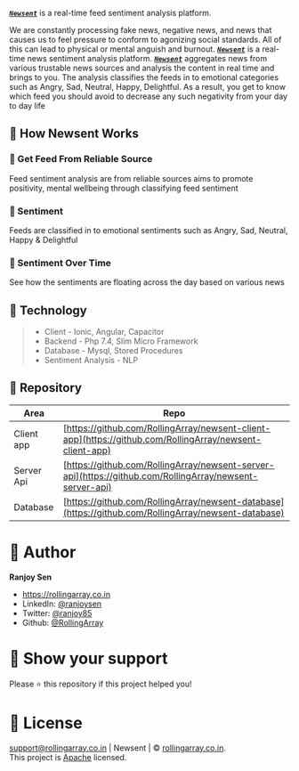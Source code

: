 
***[`Newsent`](http://newsent.rollingarray.co.in/)***  is a real-time feed sentiment analysis platform.

We are constantly processing fake news, negative news, and news that causes us to feel  pressure to conform to agonizing social standards. All of this can lead to physical or mental anguish and burnout. ***[`Newsent`](http://newsent.rollingarray.co.in/)*** is a real-time news sentiment analysis platform. ***[`Newsent`](http://newsent.rollingarray.co.in/)***  aggregates news from various trustable news sources and analysis the content in real time and brings to you. The analysis classifies the feeds in to emotional categories such as Angry, Sad, Neutral, Happy, Delightful. As a result, you get to know which feed you should avoid to decrease any such negativity from your day to day life

## :large_blue_circle: How Newsent Works

### :large_blue_circle: Get Feed From Reliable Source
Feed sentiment analysis are from reliable sources aims to promote positivity, mental wellbeing through classifying feed sentiment

### :large_blue_circle: Sentiment
Feeds are classified in to emotional sentiments such as Angry, Sad, Neutral, Happy & Delightful

### :large_blue_circle: Sentiment Over Time
See how the sentiments are floating across the day based on various news

## :large_blue_circle: Technology
> * Client - Ionic, Angular, Capacitor 
> * Backend - Php 7.4, Slim Micro Framework
> * Database - Mysql, Stored Procedures
> * Sentiment Analysis - NLP

## :small_orange_diamond: Repository
| Area | Repo |
|---|---|
| Client app | [https://github.com/RollingArray/newsent-client-app](https://github.com/RollingArray/newsent-client-app) |
| Server Api | [https://github.com/RollingArray/newsent-server-api](https://github.com/RollingArray/newsent-server-api) |
| Database | [https://github.com/RollingArray/newsent-database](https://github.com/RollingArray/newsent-database) |


# :large_blue_circle: Author
**Ranjoy Sen**

- https://rollingarray.co.in
- LinkedIn: [@ranjoysen](Https://www.Linkedin.Com/in/ranjoysen)
- Twitter: [@ranjoy85](Https://twitter.Com/ranjoy85)
- Github: [@RollingArray](https://github.com/RollingArray)

# :large_blue_circle: Show your support

Please ⭐️ this repository if this project helped you!


# :large_blue_circle: License
support@rollingarray.co.in | Newsent | © [rollingarray.co.in](http://rollingarray.co.in/).<br />
This project is [Apache](https://github.com/RollingArray/newsent-client-app/blob/main/LICENSE) licensed.

